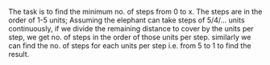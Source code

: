 The task is to find the minimum no. of steps from 0 to x. The steps are in the order of 1-5 units; Assuming the elephant can take steps of 5/4/... units continuously, if we 
divide the remaining distance to cover by the units per step, we get no. of steps in the order of those units per step. similarly we can find the no. of steps for each units per 
step i.e. from 5 to 1 to find the result.

